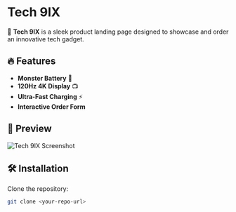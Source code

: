 # Tech 9IX  

🚀 **Tech 9IX** is a sleek product landing page designed to showcase and order an innovative tech gadget.  

## 🔥 Features  
- **Monster Battery** 🔋  
- **120Hz 4K Display** 📺  
- **Ultra-Fast Charging** ⚡  
- **Interactive Order Form**  

## 📸 Preview  
![Tech 9IX Screenshot](https://blob.sololearn.com/courses/np.png)  

## 🛠️ Installation  
Clone the repository:  
```bash
git clone <your-repo-url>
